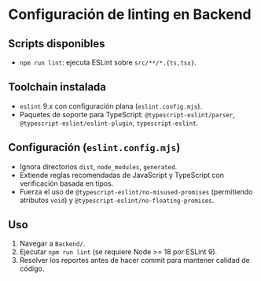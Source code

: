 # Configuración de linting en Backend

## Scripts disponibles
- `npm run lint`: ejecuta ESLint sobre `src/**/*.{ts,tsx}`.

## Toolchain instalada
- `eslint` 9.x con configuración plana (`eslint.config.mjs`).
- Paquetes de soporte para TypeScript: `@typescript-eslint/parser`, `@typescript-eslint/eslint-plugin`, `typescript-eslint`.

## Configuración (`eslint.config.mjs`)
- Ignora directorios `dist`, `node_modules`, `generated`.
- Extiende reglas recomendadas de JavaScript y TypeScript con verificación basada en tipos.
- Fuerza el uso de `@typescript-eslint/no-misused-promises` (permitiendo atributos `void`) y `@typescript-eslint/no-floating-promises`.

## Uso
1. Navegar a `Backend/`.
2. Ejecutar `npm run lint` (se requiere Node >= 18 por ESLint 9).
3. Resolver los reportes antes de hacer commit para mantener calidad de código.
